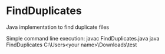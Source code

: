 # FindDuplicates
Java implementation to find duplicate files

Simple command line execution:
javac FindDuplicates.java
java FindDuplicates C:\Users\<your name>\Downloads\test
